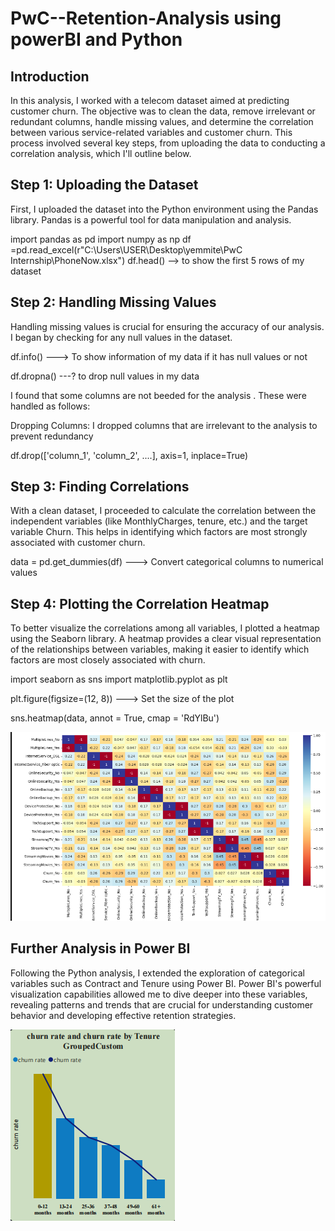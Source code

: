 # PwC--Retention-Analysis using powerBI and Python
## Introduction
In this analysis, I worked with a telecom dataset aimed at predicting customer churn. The objective was to clean the data, remove irrelevant or redundant columns, handle missing values, and determine the correlation between various service-related variables and customer churn. This process involved several key steps, from uploading the data to conducting a correlation analysis, which I'll outline below.
## Step 1: Uploading the Dataset
First, I uploaded the dataset into the Python environment using the Pandas library. Pandas is a powerful tool for data manipulation and analysis.

import pandas as pd
import numpy as np
df =pd.read_excel(r"C:\Users\USER\Desktop\yemmite\PwC Internship\PhoneNow.xlsx")
df.head() --> to show the first 5 rows of my dataset

## Step 2: Handling Missing Values
Handling missing values is crucial for ensuring the accuracy of our analysis. I began by checking for any null values in the dataset.

df.info() ---> To show information of my data if it has null values or not

df.dropna() ---? to drop null values in my data 

I found that some columns are not beeded for the analysis . These were handled as follows:

Dropping Columns: I dropped columns that are  irrelevant to the analysis to prevent redundancy

df.drop(['column_1', 'column_2', ....], axis=1, inplace=True)

## Step 3: Finding Correlations

With a clean dataset, I proceeded to calculate the correlation between the independent variables (like MonthlyCharges, tenure, etc.) and the target variable Churn. This helps in identifying which factors are most strongly associated with customer churn.


data = pd.get_dummies(df) ---> Convert categorical columns to numerical values

## Step 4: Plotting the Correlation Heatmap
To better visualize the correlations among all variables, I plotted a heatmap using the Seaborn library. A heatmap provides a clear visual representation of the relationships between variables, making it easier to identify which factors are most closely associated with churn.


import seaborn as sns
import matplotlib.pyplot as plt

plt.figure(figsize=(12, 8)) --->  Set the size of the plot

sns.heatmap(data, annot = True, cmap = 'RdYlBu')

![Heatmap](images/Heatmap.png)

## Further Analysis in Power BI
Following the Python analysis, I extended the exploration of categorical variables such as Contract and Tenure using Power BI. Power BI's powerful visualization capabilities allowed me to dive deeper into these variables, revealing patterns and trends that are crucial for understanding customer behavior and developing effective retention strategies.

![Contravt](images/Screenshot_20240819_073225.png
)
